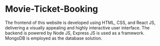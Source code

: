# Movie-Ticket-Booking
The frontend of this website is developed using HTML, CSS, and React JS, delivering a visually appealing and highly interactive user interface. The backend is powered by Node JS, Express JS is used as a framework. MongoDB is employed as the database solution.
